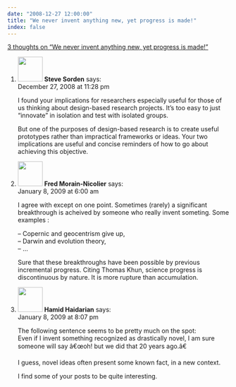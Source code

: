 ```yaml
---
date: "2008-12-27 12:00:00"
title: "We never invent anything new, yet progress is made!"
index: false
---
```


[3 thoughts on &ldquo;We never invent anything new, yet progress is made!&rdquo;](/lemire/blog/2008/12-27-we-never-invent-anything-new-yet-progress-is-made)

<ol class="comment-list">
<li id="comment-50428" class="comment even thread-even depth-1">
<div class="comment-author vcard">
<img alt src="https://secure.gravatar.com/avatar/9dff4bf61c08cbb5824f111262cb2431?s=56&#038;d=mm&#038;r=g" srcset="https://secure.gravatar.com/avatar/9dff4bf61c08cbb5824f111262cb2431?s=112&#038;d=mm&#038;r=g 2x" class="avatar avatar-56 photo" height="56" width="56" decoding="async" /> <b class="fn">Steve Sorden</b> <span class="says">says:</span> </div>
<div class="comment-metadata"><time datetime="2008-12-27T23:28:00+00:00">December 27, 2008 at 11:28 pm</time></a> </div>
<div class="comment-content">
<p>I found your implications for researchers especially useful for those of us thinking about design-based research projects. It&rsquo;s too easy to just &ldquo;innovate&rdquo; in isolation and test with isolated groups. </p>
<p>But one of the purposes of design-based research is to create useful prototypes rather than impractical frameworks or ideas. Your two implications are useful and concise reminders of how to go about achieving this objective.</p>
</div>
</li>
<li id="comment-50517" class="comment odd alt thread-odd thread-alt depth-1">
<div class="comment-author vcard">
<img alt src="https://secure.gravatar.com/avatar/1a7829cec9887ee4d81604eabdbe6a7d?s=56&#038;d=mm&#038;r=g" srcset="https://secure.gravatar.com/avatar/1a7829cec9887ee4d81604eabdbe6a7d?s=112&#038;d=mm&#038;r=g 2x" class="avatar avatar-56 photo" height="56" width="56" decoding="async" /> <b class="fn">Fred Morain-Nicolier</b> <span class="says">says:</span> </div>
<div class="comment-metadata"><time datetime="2009-01-08T06:00:34+00:00">January 8, 2009 at 6:00 am</time></a> </div>
<div class="comment-content">
<p>I agree with except on one point. Sometimes (rarely) a significant breakthrough is acheived by someone who really invent someting. Some examples :</p>
<p>&#8211; Copernic and geocentrism give up,<br/>
&#8211; Darwin and evolution theory,<br/>
&#8211; &#8230;</p>
<p>Sure that these breakthroughs have been possible by previous incremental progress. Citing Thomas Khun, science progress is discontinuous by nature. It is more rupture than accumulation.</p>
</div>
</li>
<li id="comment-50524" class="comment even thread-even depth-1">
<div class="comment-author vcard">
<img alt src="https://secure.gravatar.com/avatar/400bacf263f44abbdff6ba3fc2fed692?s=56&#038;d=mm&#038;r=g" srcset="https://secure.gravatar.com/avatar/400bacf263f44abbdff6ba3fc2fed692?s=112&#038;d=mm&#038;r=g 2x" class="avatar avatar-56 photo" height="56" width="56" loading="lazy" decoding="async" /> <b class="fn">Hamid Haidarian</b> <span class="says">says:</span> </div>
<div class="comment-metadata"><time datetime="2009-01-08T20:07:45+00:00">January 8, 2009 at 8:07 pm</time></a> </div>
<div class="comment-content">
<p>The following sentence seems to be pretty much on the spot:<br/>
Even if I invent something recognized as drastically novel, I am sure someone will say â€œoh! but we did that 20 years ago.â€</p>
<p>I guess, novel ideas often present some known fact, in a new context.</p>
<p>I find some of your posts to be quite interesting.</p>
</div>
</li>
</ol>
